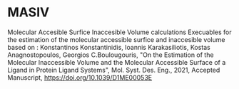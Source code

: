 # MASIV
Molecular Accesible Surfice Inaccesible Volume calculations
Execuables for the estimation of the molecular accessible surfice and inaccesible volume based on : 
Konstantinos Konstantinidis, Ioannis Karakasiliotis, Kostas Anagnostopoulos, Georgios C.Boulougouris,  "On the Estimation of the Molecular Inaccessible Volume and the Molecular Accessible Surface of a Ligand in Protein Ligand Systems", Mol. Syst. Des. Eng., 2021, Accepted Manuscript, https://doi.org/10.1039/D1ME00053E
